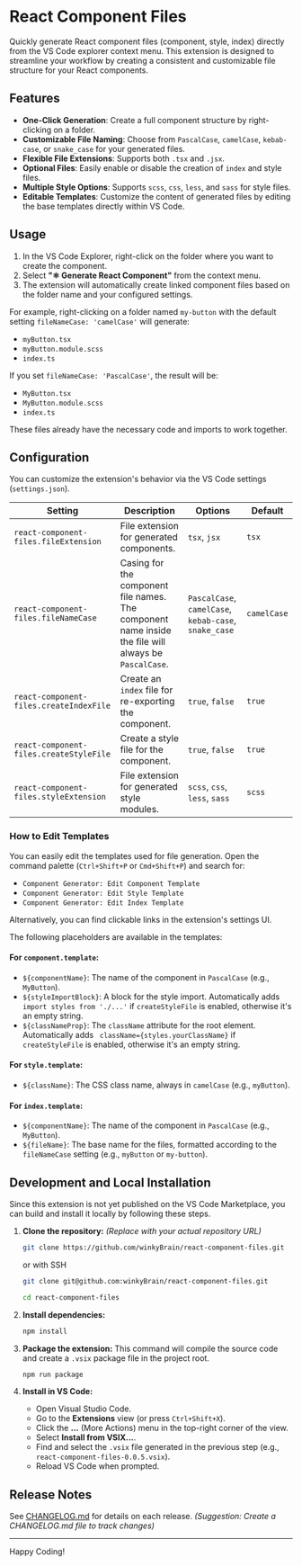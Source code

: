 
# React Component Files

Quickly generate React component files (component, style, index) directly from the VS Code explorer context menu. This extension is designed to streamline your workflow by creating a consistent and customizable file structure for your React components.

## Features

-   **One-Click Generation**: Create a full component structure by right-clicking on a folder.
-   **Customizable File Naming**: Choose from `PascalCase`, `camelCase`, `kebab-case`, or `snake_case` for your generated files.
-   **Flexible File Extensions**: Supports both `.tsx` and `.jsx`.
-   **Optional Files**: Easily enable or disable the creation of `index` and style files.
-   **Multiple Style Options**: Supports `scss`, `css`, `less`, and `sass` for style files.
-   **Editable Templates**: Customize the content of generated files by editing the base templates directly within VS Code.

## Usage

1.  In the VS Code Explorer, right-click on the folder where you want to create the component.
2.  Select **"⚛️ Generate React Component"** from the context menu.
3.  The extension will automatically create linked component files based on the folder name and your configured settings.

For example, right-clicking on a folder named `my-button` with the default setting `fileNameCase: 'camelCase'` will generate:
-   `myButton.tsx`
-   `myButton.module.scss`
-   `index.ts`

If you set `fileNameCase: 'PascalCase'`, the result will be:
-   `MyButton.tsx`
-   `MyButton.module.scss`
-   `index.ts`

These files already have the necessary code and imports to work together.

## Configuration

You can customize the extension's behavior via the VS Code settings (`settings.json`).

| Setting | Description | Options | Default |
|---|---|---|---|
| `react-component-files.fileExtension` | File extension for generated components. | `tsx`, `jsx` | `tsx` |
| `react-component-files.fileNameCase` | Casing for the component file names. The component name inside the file will always be `PascalCase`. | `PascalCase`, `camelCase`, `kebab-case`, `snake_case` | `camelCase` |
| `react-component-files.createIndexFile` | Create an `index` file for re-exporting the component. | `true`, `false` | `true` |
| `react-component-files.createStyleFile` | Create a style file for the component. | `true`, `false` | `true` |
| `react-component-files.styleExtension` | File extension for generated style modules. | `scss`, `css`, `less`, `sass` | `scss` |

### How to Edit Templates

You can easily edit the templates used for file generation. Open the command palette (`Ctrl+Shift+P` or `Cmd+Shift+P`) and search for:

-   `Component Generator: Edit Component Template`
-   `Component Generator: Edit Style Template`
-   `Component Generator: Edit Index Template`

Alternatively, you can find clickable links in the extension's settings UI.

The following placeholders are available in the templates:
#### For `component.template`:
-   `${componentName}`: The name of the component in `PascalCase` (e.g., `MyButton`).
-   `${styleImportBlock}`: A block for the style import. Automatically adds `import styles from './...'` if `createStyleFile` is enabled, otherwise it's an empty string.
-   `${classNameProp}`: The `className` attribute for the root element. Automatically adds ` className={styles.yourClassName}` if `createStyleFile` is enabled, otherwise it's an empty string.

#### For `style.template`:
-   `${className}`: The CSS class name, always in `camelCase` (e.g., `myButton`).

#### For `index.template`:
-   `${componentName}`: The name of the component in `PascalCase` (e.g., `MyButton`).
-   `${fileName}`: The base name for the files, formatted according to the `fileNameCase` setting (e.g., `myButton` or `my-button`).

## Development and Local Installation

Since this extension is not yet published on the VS Code Marketplace, you can build and install it locally by following these steps.

1.  **Clone the repository:**
    *(Replace with your actual repository URL)*
    ```bash
    git clone https://github.com/winkyBrain/react-component-files.git
    ```
    or with SSH
    ```bash
    git clone git@github.com:winkyBrain/react-component-files.git
    ```
    ```bash
    cd react-component-files
    ```

3.  **Install dependencies:**
    ```bash
    npm install
    ```

4.  **Package the extension:**
    This command will compile the source code and create a `.vsix` package file in the project root.
    ```bash
    npm run package
    ```

5.  **Install in VS Code:**
    -   Open Visual Studio Code.
    -   Go to the **Extensions** view (or press `Ctrl+Shift+X`).
    -   Click the **...** (More Actions) menu in the top-right corner of the view.
    -   Select **Install from VSIX...**.
    -   Find and select the `.vsix` file generated in the previous step (e.g., `react-component-files-0.0.5.vsix`).
    -   Reload VS Code when prompted.

## Release Notes

See [CHANGELOG.md](CHANGELOG.md) for details on each release.
*(Suggestion: Create a CHANGELOG.md file to track changes)*

---

Happy Coding!
